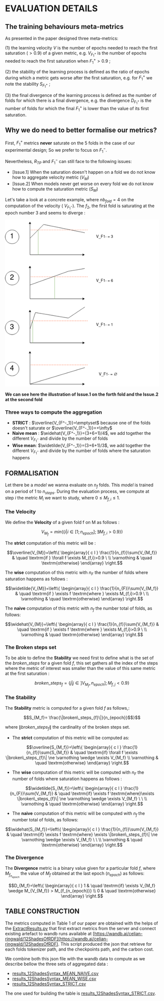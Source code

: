 # EVALUATION DETAILS

## The training behaviours meta-metrics

As presented in the paper designed three meta-metrics: 

(1) the learning velocity $V$ is the number of epochs needed to reach the first saturation ($> 0.9$) of a given metric, e.g.  $V_{F^+_1}$ is the number of epochs needed to reach the first saturation when $F^+_1>0.9$ ; 

(2) the stability of the learning process is defined as the ratio of epochs during which a metric gets worse after the first saturation, e.g. for  $`F^+_1`$ we note the stability $S_{F^{+}_1}$ ; 

(3) the final divergence of the learning process is defined as the number of folds for which there is a final divergence, e.g. the divergence $D_{F^+_1}$ is the number of folds for which the final $F^+_1$ is lower than the value of its first saturation.

## Why we do need to better formalise our metrics?

First, $F_1^+$ metrics **never** saturate on the 5 folds in the case of our experimental design; So we prefer to focus on $F_1^-$. 

Nevertheless, $R_{TP}$ and $F_1^-$  can still face to the following issues: 
* [Issue.1] When the saturation doesn't happen on a fold we do not know how to aggregate velocity metric ($V_M$) 
* [Issue.2] When models never get worse on every fold we do not know how to compute the saturation metric ($S_M$)

Let's take a look at a concrete example, where $nb_{fold}=4$ on the computation of the velocity ( $V_{F^-_1}$). 
The $f_2$, the first fold is saturating at the epoch number 3 and seems to diverge : 

![Image Example](https://github.com/datalogism/12ShadesOfRDFSyntax/blob/main/eval/MetricsExample.png)

**We can see here the illustration of Issue.1 on the forth fold and the Issue.2 at the second fold**

### Three ways to compute the aggregation

* **STRICT** : $`\overline{V_{F^-_1}}=\emptyset`$  because one of the folds doesn't saturate or $`\overline{V_{F^-_1}}=+\infty`$
* **Naive mean** :  $`\widehat{V_{F^-_1}}=(3+6+1)/4`$, we add together the different $`V_{F^-_1}`$ and divide by the number of folds
* **Wise mean**:  $`\widetilde{V_{F^-_1}}=(3+6+1)/3`$, we add together the different $`V_{F^-_1}`$ and divide by the number of folds where the saturation happens
## FORMALISATION

Let there be a $model$ we wanna evaluate on $n_f$ folds. This $model$ is trained on a period of $1$ to $n_{steps}$. During the evaluation process, we compute at step $i$ the metric $M_{i}$ we want to study, where  $0 \leqslant M_{f,i} \leqslant 1$. 


### The Velocity

We define the **Velocity** of a given fold f on M as follows : 
```math
V_{M_f}=min(\{ i | i \in  [ 1; n_{epoch} ]; \exists M_{f,i} > 0.9\})
```
The **strict** computation of this metric will be :
```math
\overline{V_{M}}=\left\{ 
  \begin{array}{ c l }
    \frac{1}{n_{f}}\sum{V_{M_f}} & \quad \textrm{if } \forall f \exists M_{f,i}>0.9 \ \\
    \varnothing       & \quad \textrm{otherwise} 
  \end{array}
\right.
```
The **wise** computation of this metric  with $n_F$ the number of folds where saturation happens as follows :
```math
\widetilde{V_{M}}=\left\{ 
  \begin{array}{ c l }
    \frac{1}{n_{F}}\sum{V_{M_f}} & \quad \textrm{if } \exists f \textrm{where } \exists M_{f,i}>0.9 \ \\
    \varnothing       & \quad \textrm{otherwise} 
  \end{array}
\right.
```

The **naive** computation of this metric with $n_f$ the number total of folds, as follows: 
```math
\widehat{V_{M}}=\left\{ 
  \begin{array}{ c l }
    \frac{1}{n_{f}}\sum{V_{M_f}} & \quad \textrm{if } \exists f \textrm{where } \exists M_{f,i}>0.9 \ \\
    \varnothing       & \quad \textrm{otherwise} 
  \end{array}
\right.
```

### The Broken steps set

To be able to define the **Stability** we need first to define what is the set of the $`broken\_steps`$ for a given fold $f$, this set gathers all the index of the steps where the metric of interest was smaller than the value of this same metric at the first saturation  :
```math
broken\_steps_{f}= \{j | j \in ]V_{M_f}, n_{epoch}]; M_{f,j} <0.9 \}
```

### The Stability

The  **Stability** metric is computed for a given fold $f$ as follows,:

```math
S_{M_f}= \frac{\|broken\_steps_{f}\|}{n_{epoch}}$$}
```
 where $`\|broken\_steps_{f}\|`$ the cardinality of the broken steps set.

* The **strict** computation of this metric will be computed as:
 ```math
\overline{S_{M_f}}=\left\{ 
  \begin{array}{ c l }
    \frac{1}{n_{f}}\sum{S_{M_f}} & \quad \textrm{if} \forall f \exists \|broken\_steps_{f}\| \ne  \varnothing \wedge \exists V_{M_f} \\
    \varnothing       & \quad \textrm{otherwise} 
  \end{array}
\right.
```
* The **wise** computation of this metric will be computed with $n_F$ the number of folds where saturation happens as follows :
 ```math
\widetilde{S_{M_f}}=\left\{ 
  \begin{array}{ c l }
    \frac{1}{n_{F}}\sum{V_{M_f}} & \quad \textrm{if} \exists f \textrm{where}\exists \|broken\_steps_{f}\| \ne  \varnothing \wedge \exists V_{M_f} \ \ \\
    \varnothing       & \quad \textrm{otherwise} 
  \end{array}
\right.
```

* The **naive** computation of this metric will be computed with $n_f$ the number total of folds, as follows:
 ```math
\widehat{S_{M_f}}=\left\{ 
  \begin{array}{ c l }
    \frac{1}{n_{f}}\sum{V_{M_f}} & \quad \textrm{if} \exists f \textrm{where} \exists \|broken\_steps_{f}\| \ne  \varnothing \wedge \exists V_{M_f} \ \ \\
    \varnothing       & \quad \textrm{otherwise} 
  \end{array}
\right.
```


### The Divergence

The  **Divergence** metric is a binary value given for a particular fold $f$,
where $`M_{f_{n_{epoch}}}`$ the value of $M_f$ obtained at the last epoch ($n_{epoch}$)  as follows:

 ```math
D_{M_f}=\left\{ 
  \begin{array}{ c l }
    1 & \quad \textrm{if} \exists V_{M_f} \wedge M_{V_{M_f}} > M_{f_{n_{epoch}}} \\
    0       & \quad \textrm{otherwise} 
  \end{array}
\right.
```


## TABLE CONSTRUCTION
The metrics computed in Table 1 of our paper are obtained with the helps of the [ExtractResults.py](https://github.com/datalogism/12ShadesOfRDFSyntax/blob/main/eval/ExtractResults.py) that first extract metrics from the server and connect existing artefact to wandb runs available at [https://wandb.ai/celian-ringwald/12ShadesOfRDF](https://wandb.ai/celian-ringwald/12ShadesOfRDF). This script produced the json that retrieve for each folds tokenizer path, and the checkpoints path, and the carbon cost.

We combine both this json file with the wandb data to compute as we describe bellow the three sets of aggregated data : 
* [results_12ShadesSyntax_MEAN_NAIVE.csv](https://github.com/datalogism/12ShadesOfRDFSyntax/blob/main/eval/results_12ShadesSyntax_MEAN_NAIVE.csv)
* [results_12ShadesSyntax_MEAN_WISE.csv](https://github.com/datalogism/12ShadesOfRDFSyntax/blob/main/eval/results_12ShadesSyntax_MEAN_WISE.csv)
* [results_12ShadesSyntax_STRICT.csv](https://github.com/datalogism/12ShadesOfRDFSyntax/blob/main/eval/results_12ShadesSyntax_STRICT.csv)

The one used for building the table is  [results_12ShadesSyntax_STRICT.csv](https://github.com/datalogism/12ShadesOfRDFSyntax/blob/main/eval/results_12ShadesSyntax_STRICT.csv). 
